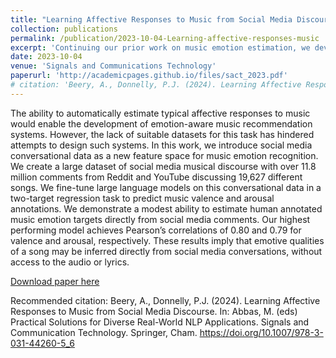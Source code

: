```yaml
---
title: "Learning Affective Responses to Music from Social Media Discourse"
collection: publications
permalink: /publication/2023-10-04-Learning-affective-responses-music
excerpt: 'Continuing our prior work on music emotion estimation, we develop a large dataset of musically relevant social media discourse and train a BERT-based lanugage model to predict musical valence and arousal, achieving state-of-the-art performance on the task of estimating music emotion.'
date: 2023-10-04
venue: 'Signals and Communications Technology'
paperurl: 'http://academicpages.github.io/files/sact_2023.pdf'
# citation: 'Beery, A., Donnelly, P.J. (2024). Learning Affective Responses to Music from Social Media Discourse. In: Abbas, M. (eds) Practical Solutions for Diverse Real-World NLP Applications. Signals and Communication Technology. Springer, Cham. https://doi.org/10.1007/978-3-031-44260-5_6'
---
```

The ability to automatically estimate typical affective responses to music would enable the development of emotion-aware music recommendation systems. However, the lack of suitable datasets for this task has hindered attempts to design such systems. In this work, we introduce social media conversational data as a new feature space for music emotion recognition. We create a large dataset of social media musical discourse with over 11.8 million comments from Reddit and YouTube discussing 19,627 different songs. We fine-tune large language models on this conversational data in a two-target regression task to predict music valence and arousal annotations. We demonstrate a modest ability to estimate human annotated music emotion targets directly from social media comments. Our highest performing model achieves Pearson’s correlations of 0.80 and 0.79 for valence and arousal, respectively. These results imply that emotive qualities of a song may be inferred directly from social media conversations, without access to the audio or lyrics.

[Download paper here](http://aidan-b1409.github.io/files/sact_2023.pdf)

Recommended citation: Beery, A., Donnelly, P.J. (2024). Learning Affective Responses to Music from Social Media Discourse. In: Abbas, M. (eds) Practical Solutions for Diverse Real-World NLP Applications. Signals and Communication Technology. Springer, Cham. https://doi.org/10.1007/978-3-031-44260-5_6
